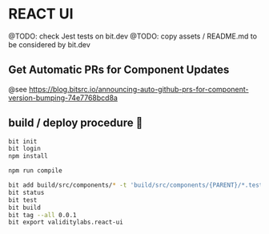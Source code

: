# REACT UI

@TODO: check Jest tests on bit.dev
@TODO: copy assets / README.md to be considered by bit.dev

## Get Automatic PRs for Component Updates

@see https://blog.bitsrc.io/announcing-auto-github-prs-for-component-version-bumping-74e7768bcd8a

## build / deploy procedure 🚧

```bash
bit init
bit login
npm install

npm run compile

bit add build/src/components/* -t 'build/src/components/{PARENT}/*.test.js'
bit status
bit test
bit build
bit tag --all 0.0.1
bit export validitylabs.react-ui
```
